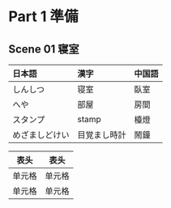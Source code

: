 # Part 1 準備

## Scene 01 寝室

| 日本語         | 漢字        | 中国語               |
| :------------ | :--------- | :-------------------|
| しんしつ       | 寝室         | 臥室  | 
| へや           | 部屋        | 房間  | 
| スタンプ       | stamp       | 檯燈  | 
| めざましどけい | 目覚まし時計  | 鬧鐘  | 

|  表头   | 表头  |
|  ----  | ----  |
| 单元格  | 单元格 |
| 单元格  | 单元格 |
